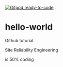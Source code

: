 [![Gitpod ready-to-code](https://img.shields.io/badge/Gitpod-ready--to--code-blue?logo=gitpod)](https://gitpod.io/#https://github.com/cborrett1/hello-world)

# hello-world
Github tutorial

Site Reliability Engineering

is 50% coding
